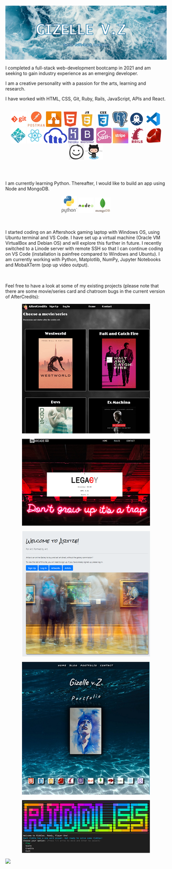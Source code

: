 ![Banner](docs/banner.png)

I completed a full-stack web-development bootcamp in 2021 and am seeking to gain industry experience as an emerging developer.

I am a creative personality with a passion for the arts, learning and research. 

I have worked with HTML, CSS, Git, Ruby, Rails, JavaScript, APIs and React. 
<br></br>
<p align="center">
    <img src="docs/git.png" alt="GIT">
    <img src="docs/postman.jpg" alt="POSTMAN">
    <img src="docs/draw_io.png" alt="DRAW_IO">
    <img src="docs/html.png" alt="HTML">
    <img src="docs/javascript.png" alt="JAVASCRIPT">
    <img src="docs/css.png" alt="CSS">
    <img src="docs/PostgreSQL_logo.png" alt="POSTGRESQL">
    <img src="docs/rapidapi.png" alt="RAPID API">
    <img src="docs/vs.png" alt="VS CODE">
    <img src="docs/netlify.png" alt="NETLIFY">
    <img src="docs/react.png" alt="REACT">
    <img src="docs/cloudinary.png" alt="CLOUDINARY">
    <img src="docs/heroku.png" alt="HEROKU">
    <img src="docs/bootstrap.png" alt="BOOTSTRAP">
    <img src="docs/sass.png" alt="SASS">
    <img src="docs/stripe.jpg" alt="STRIPE">
    <img src="docs/rails.png" alt="RAILS">
    <img src="docs/ruby.png" alt="RUBY">
    <img src="docs/balsamiq_wireframes.png" alt="BALSAMIQ_WIREFRAMES">
    <img src="docs/github.png" alt="GITHUB OCTOCAT">
</p>  
<br></br>
<p> I am currently learning Python. Thereafter, I would like to build an app using Node and MongoDB.</p>
<p align="center"> 
    <img src="docs/python.png" alt="PYTHON">
    <img src="docs/node.png" alt="NODEJS">
    <img src="docs/mongodb.png" alt="MONGODB">
</p>
<br></br>
I started coding on an Aftershock gaming laptop with Windows OS, using Ubuntu terminal and VS Code. I have set up a virtual machine (Oracle VM VirtualBox and Debian OS) and will explore this further in future. I recently switched to a Linode server with remote SSH so that I can continue coding on VS Code (installation is painfree compared to Windows and Ubuntu). I am currently working with Python, Matplotlib, NumPy, Jupyter Notebooks and MobaXTerm (pop up video output).

<br></br>
Feel free to have a look at some of my existing projects (please note that there are some movie/series card and chatroom bugs in the current version of AfterCredits):  

<a href="https://github.com/Ellezique/Full-Stack-App-PART-A" width="100%" ><p align="center">![AfterCredits](docs/projects/aftercredits.PNG)</a></p>
<a href="https://github.com/Ellezique/Arcade-Secretary-as-deployed" width="100%" ><p align="center">![Arcade Secretary](docs/projects/arcadesecretary.PNG)</a></p>
<a href="https://github.com/Ellezique/Artize-/" width="100%"><p align="center">![Artize](docs/projects/artize.PNG)</a></p>
<a href="https://github.com/Ellezique/portfolio-website/" width="100%"><p align="center">![Portfolio](docs/projects/portfolio.PNG)</a></p>
<a href="https://github.com/Ellezique/ruby-riddles-game" width="100%"><p align="center">![Riddles](docs/projects/riddles.PNG)</a></p>

![](https://komarev.com/ghpvc/?username=Ellezique)
<!--
To display project linked images in a one row, two column format, generate a table at:
https://tableconvert.com/
-->

